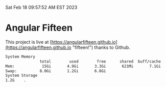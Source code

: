 Sat Feb 18 09:57:52 AM EST 2023

# Angular Fifteen


This project is live at [https://angularfifteen.github.io](https://angularfifteen.github.io "fifteen!") thanks to Github.

```bash
System Memory
               total        used        free      shared  buff/cache   available
Mem:            15Gi       4.9Gi       3.3Gi       621Mi       7.1Gi       9.5Gi
Swap:          8.0Gi       1.2Gi       6.8Gi
System Storage
1.2G	.
```
```bash
